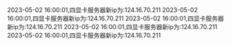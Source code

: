 2023-05-02 16:00:01,四显卡服务器新ip为:124.16.70.211
2023-05-02 16:00:01,四显卡服务器新ip为:124.16.70.211
2023-05-02 16:00:01,四显卡服务器新ip为:124.16.70.211
2023-05-02 16:00:01,四显卡服务器新ip为:124.16.70.211
2023-05-02 16:00:01,四显卡服务器新ip为:124.16.70.211
